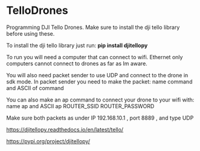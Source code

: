 # TelloDrones
Programming DJI Tello Drones. Make sure to install the dji tello library before using these.

To install the dji tello library just run: **pip install djitellopy**

To run you will need a computer that can connect to wifi. Ethernet only computers cannot connect to drones as far as Im aware.

You will also need packet sender to use UDP and connect to the drone in sdk mode. In packet sender you need to make the packet: name command and ASCII of command

You can also make an ap command to connect your drone to your wifi with: name ap and ASCII ap ROUTER_SSID ROUTER_PASSWORD

Make sure both packets as under IP 192.168.10.1 ,  port 8889 , and type UDP

https://djitellopy.readthedocs.io/en/latest/tello/

https://pypi.org/project/djitellopy/
